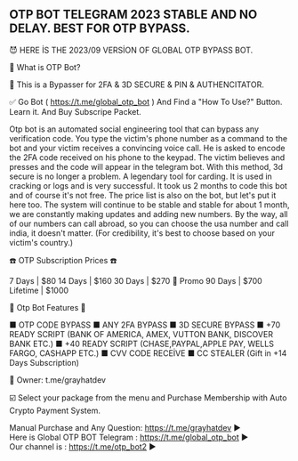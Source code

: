 <h2>OTP BOT TELEGRAM 2023 STABLE AND NO DELAY. BEST FOR OTP BYPASS.</h2>

😈 HERE İS THE 2023/09 VERSİON OF GLOBAL OTP BYPASS BOT.

🐆 What is OTP Bot?

💸 This is a Bypasser for 2FA & 3D SECURE & PIN & AUTHENCITATOR.

✅ Go Bot ( https://t.me/global_otp_bot ) And Find a "How To Use?" Button. Learn it. And Buy Subscripe Packet.

Otp bot is an automated social engineering tool that can bypass any verification code. You type the victim's phone number as a command to the bot and your victim receives a convincing voice call. He is asked to encode the 2FA code received on his phone to the keypad. The victim believes and presses and the code will appear in the telegram bot. With this method, 3d secure is no longer a problem. A legendary tool for carding. It is used in cracking or logs and is very successful. It took us 2 months to code this bot and of course it's not free. The price list is also on the bot, but let's put it here too. The system will continue to be stable and stable for about 1 month, we are constantly making updates and adding new numbers. By the way, all of our numbers can call abroad, so you can choose the usa number and call india, it doesn't matter. (For credibility, it's best to choose based on your victim's country.)

☎️ OTP Subscription Prices ☎️

7 Days | $80
14 Days | $160
30 Days | $270 🚨 Promo
90 Days | $700
Lifetime | $1000

🔱 Otp Bot Features 🔱

■ OTP CODE BYPASS
■ ANY 2FA BYPASS
■ 3D SECURE BYPASS
■ +70 READY SCRIPT (BANK OF AMERICA, AMEX, VUTTON BANK, DISCOVER BANK ETC.)
■ +40 READY SCRIPT (CHASE,PAYPAL,APPLE PAY, WELLS FARGO, CASHAPP ETC.)
■ CVV CODE RECEİVE
■ CC STEALER (Gift in +14 Days Subscription)

📁 Owner: t.me/grayhatdev 

☑️ Select your package from the menu and Purchase Membership with Auto Crypto Payment System.

Manual Purchase and Any Question: https://t.me/grayhatdev ▶️</br>
Here is Global OTP BOT Telegram : https://t.me/global_otp_bot ▶️</br>
Our channel is : https://t.me/otp_bot2 ▶️
